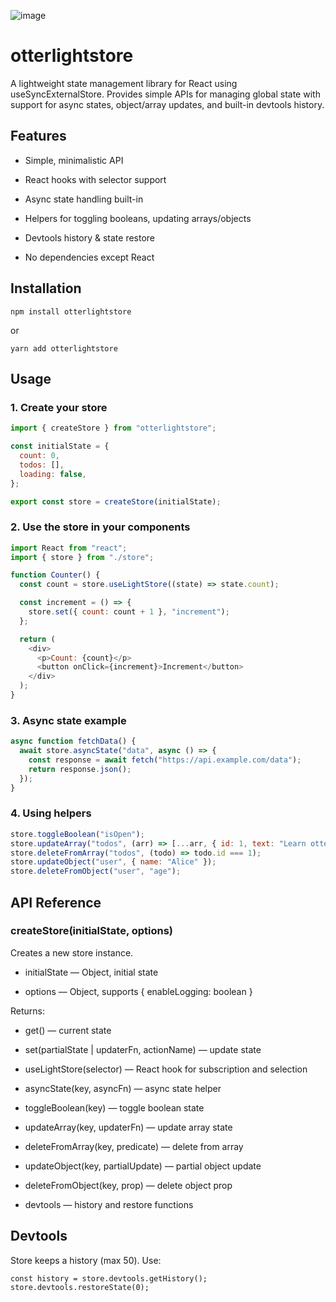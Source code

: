 ![image](https://github.com/user-attachments/assets/665bf2f5-878a-4922-845e-58ee63aa5497)


otterlightstore
===============

A lightweight state management library for React using useSyncExternalStore. Provides simple APIs for managing global state with support for async states, object/array updates, and built-in devtools history.

Features
--------

*   Simple, minimalistic API
    
*   React hooks with selector support
    
*   Async state handling built-in
    
*   Helpers for toggling booleans, updating arrays/objects
    
*   Devtools history & state restore
    
*   No dependencies except React
    

Installation
------------

`npm install otterlightstore   `

or

`yarn add otterlightstore   `

Usage
-----

### 1\. Create your store

```js
import { createStore } from "otterlightstore";

const initialState = {
  count: 0,
  todos: [],
  loading: false,
};

export const store = createStore(initialState);
```

### 2\. Use the store in your components

```js
import React from "react";
import { store } from "./store";

function Counter() {
  const count = store.useLightStore((state) => state.count);

  const increment = () => {
    store.set({ count: count + 1 }, "increment");
  };

  return (
    <div>
      <p>Count: {count}</p>
      <button onClick={increment}>Increment</button>
    </div>
  );
}
```

### 3\. Async state example

```js
async function fetchData() {
  await store.asyncState("data", async () => {
    const response = await fetch("https://api.example.com/data");
    return response.json();
  });
}
```

### 4\. Using helpers

```js
store.toggleBoolean("isOpen");
store.updateArray("todos", (arr) => [...arr, { id: 1, text: "Learn otterlightstore" }]);
store.deleteFromArray("todos", (todo) => todo.id === 1);
store.updateObject("user", { name: "Alice" });
store.deleteFromObject("user", "age");   
````

API Reference
-------------

### createStore(initialState, options)

Creates a new store instance.

*   initialState — Object, initial state
    
*   options — Object, supports { enableLogging: boolean }
    

Returns:

*   get() — current state
    
*   set(partialState | updaterFn, actionName) — update state
    
*   useLightStore(selector) — React hook for subscription and selection
    
*   asyncState(key, asyncFn) — async state helper
    
*   toggleBoolean(key) — toggle boolean state
    
*   updateArray(key, updaterFn) — update array state
    
*   deleteFromArray(key, predicate) — delete from array
    
*   updateObject(key, partialUpdate) — partial object update
    
*   deleteFromObject(key, prop) — delete object prop
    
*   devtools — history and restore functions
    

Devtools
--------

Store keeps a history (max 50). Use:

`const history = store.devtools.getHistory();  store.devtools.restoreState(0);   `
